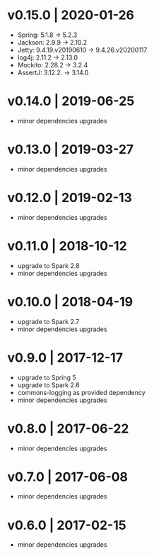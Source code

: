 # v0.15.0 | 2020-01-26
* Spring: 5.1.8 -> 5.2.3
* Jackson: 2.9.9 -> 2.10.2
* Jetty: 9.4.19.v20190610 -> 9.4.26.v20200117
* log4j: 2.11.2 -> 2.13.0
* Mockito: 2.28.2 -> 3.2.4
* AssertJ: 3.12.2. -> 3.14.0

# v0.14.0 | 2019-06-25
* minor dependencies upgrades

# v0.13.0 | 2019-03-27
* minor dependencies upgrades

# v0.12.0 | 2019-02-13
* minor dependencies upgrades

# v0.11.0 | 2018-10-12
* upgrade to Spark 2.8
* minor dependencies upgrades

# v0.10.0 | 2018-04-19
* upgrade to Spark 2.7
* minor dependencies upgrades

# v0.9.0 | 2017-12-17
* upgrade to Spring 5
* upgrade to Spark 2.6
* commons-logging as provided dependency
* minor dependencies upgrades

# v0.8.0 | 2017-06-22
* minor dependencies upgrades

# v0.7.0 | 2017-06-08
* minor dependencies upgrades

# v0.6.0 | 2017-02-15
* minor dependencies upgrades
